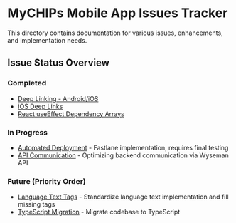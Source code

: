 # MyCHIPs Mobile App Issues Tracker

This directory contains documentation for various issues, enhancements, and implementation needs.

## Issue Status Overview

### Completed
- [Deep Linking - Android/iOS](deep-linking.md)
- [iOS Deep Links](ios_deeplinks.md) 
- [React useEffect Dependency Arrays](use_effect.md)

### In Progress
- [Automated Deployment](autodeploy.md) - Fastlane implementation, requires final testing
- [API Communication](api_comm.md) - Optimizing backend communication via Wyseman API

### Future (Priority Order)
- [Language Text Tags](lang_text.md) - Standardize language text implementation and fill missing tags
- [TypeScript Migration](ts_migrate.md) - Migrate codebase to TypeScript